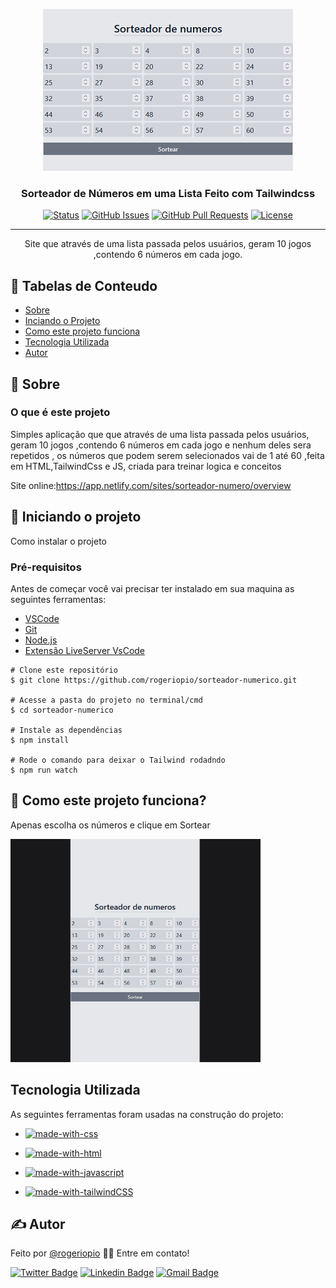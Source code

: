 <p align="center">
  <a href="" rel="noopener">
  <img width="400px" height="259px"  src="./src/img/sorteador.PNG" alt="Projeto logo"></a>
</p>

<h3 align="center">Sorteador de Números em uma Lista Feito com Tailwindcss</h3>

<div  align="center" >

[![Status](https://img.shields.io/badge/status-active-success.svg)]() [![GitHub Issues](https://img.shields.io/github/issues/rogeriopio/sorteador-numerico)](https://github.com/rogeriopio/sorteador-numerico/issues) [![GitHub Pull Requests](https://img.shields.io/github/issues-pr/rogeriopio/sorteador-numerico)](https://github.com/rogeriopio/sorteador-numerico/pulls) [![License](https://img.shields.io/badge/license-MIT-blue.svg)](/LICENSE)

</div>

---

<p align="center"> Site que através de uma lista passada pelos  usuários, geram 10 jogos ,contendo 6 números em cada jogo.
    <br> 
</p>

## 📝 Tabelas de Conteudo

-   [Sobre](#sobre)
-   [Inciando o Projeto](#iniciando-o-projeto)
-   [ Como este projeto funciona](#como-este-projeto-funciona)
-   [Tecnologia Utilizada](#tecnologia-utilizada)
-   [Autor](#Autor)

## 🧐 Sobre

### O que é este projeto

<p>Simples aplicação que que através de uma lista passada pelos   usuários, geram 10 jogos ,contendo 6 números em cada jogo e nenhum deles  sera repetidos , os números que podem serem selecionados  vai de 1 até 60 ,feita em HTML,TailwindCss e JS, criada para treinar logica e conceitos</p>

Site online:https://app.netlify.com/sites/sorteador-numero/overview

## 🏁 Iniciando o projeto

Como instalar o projeto

### Pré-requisitos

Antes de começar você vai precisar ter instalado em sua maquina as seguintes ferramentas:

-   [VSCode](https://code.visualstudio.com/)
-   [Git](https://git-scm.com)
-   [Node.js](https://nodejs.org/en/)
-   [Extensão LiveServer VsCode](https://marketplace.visualstudio.com/items?itemName=ritwickdey.LiveServer)

```
# Clone este repositório
$ git clone https://github.com/rogeriopio/sorteador-numerico.git

# Acesse a pasta do projeto no terminal/cmd
$ cd sorteador-numerico

# Instale as dependências
$ npm install

# Rode o comando para deixar o Tailwind rodadndo
$ npm run watch
```

## 🔧 Como este projeto funciona?

<p>Apenas escolha  os números e  clique em Sortear</p>

<img width="400px" height="357px"  src="/src/img/sorteador.gif" alt="Sorteador de números"></a>

## Tecnologia Utilizada

As seguintes ferramentas foram usadas na construção do projeto:

-   [![made-with-css](https://img.shields.io/badge/Made%20with-css-1f425f.svg)](https://developer.mozilla.org/pt-BR/docs/Web/CSS)
-   [![made-with-html](https://img.shields.io/badge/Made%20with-html-1f425f.svg)](https://developer.mozilla.org/pt-BR/docs/Web/HTML)

-   [![made-with-javascript](https://img.shields.io/badge/Made%20with-JavaScript-1f425f.svg)](https://developer.mozilla.org/pt-BR/docs/Web/JavaScript)
-   [![made-with-tailwindCSS](https://img.shields.io/badge/Made_with-TailwindCSS-2c4c65)](https://tailwindcss.com/)

## ✍️ Autor

Feito por [@rogeriopio](https://github.com/rogeriopio/) 👋🏽 Entre em contato!

[![Twitter Badge](https://img.shields.io/badge/-@rogerioxpio-1ca0f1?style=flat-square&labelColor=1ca0f1&logo=twitter&logoColor=white&link=https://twitter.com/rogerioxpio)](https://twitter.com/rogerioxpio) [![Linkedin Badge](https://img.shields.io/badge/-Rogerio-blue?style=flat-square&logo=Linkedin&logoColor=white&link=https://www.linkedin.com/in/rogerioxpio/)](https://www.linkedin.com/in/rogerioxpio/)
[![Gmail Badge](https://img.shields.io/badge/-rogerioxpio@gmail.com-c14438?style=flat-square&logo=Gmail&logoColor=white&link=mailto:rogerioxpio@gmail.com)](mailto:rogerioxpio@gmail.com)
